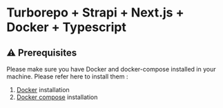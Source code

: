 # Turborepo + Strapi + Next.js + Docker + Typescript

## ⚠️ Prerequisites

Please make sure you have Docker and docker-compose installed in your machine. Please refer here to install them :

1. [Docker](https://docs.docker.com/engine/install/) installation
2. [Docker compose](https://docs.docker.com/compose/install/) installation

